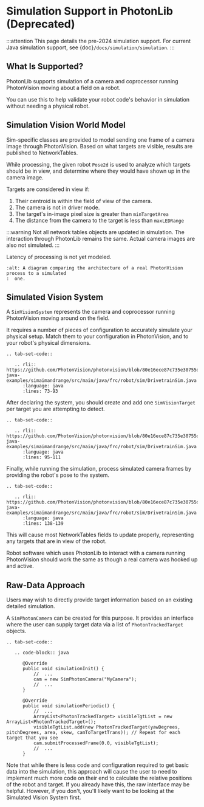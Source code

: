 # Simulation Support in PhotonLib (Deprecated)

:::attention
This page details the pre-2024 simulation support. For current Java simulation support, see {doc}`/docs/simulation/simulation`.
:::

## What Is Supported?

PhotonLib supports simulation of a camera and coprocessor running PhotonVision moving about a field on a robot.

You can use this to help validate your robot code's behavior in simulation without needing a physical robot.

## Simulation Vision World Model

Sim-specific classes are provided to model sending one frame of a camera image through PhotonVision. Based on what targets are visible, results are published to NetworkTables.

While processing, the given robot `Pose2d` is used to analyze which targets should be in view, and determine where they would have shown up in the camera image.

Targets are considered in view if:

1. Their centroid is within the field of view of the camera.
2. The camera is not in driver mode.
3. The target's in-image pixel size is greater than `minTargetArea`
4. The distance from the camera to the target is less than `maxLEDRange`

:::warning
Not all network tables objects are updated in simulation. The interaction through PhotonLib remains the same. Actual camera images are also not simulated.
:::

Latency of processing is not yet modeled.

```{image} diagrams/SimArchitecture-deprecated.drawio.svg
:alt: A diagram comparing the architecture of a real PhotonVision process to a simulated
:  one.
```

## Simulated Vision System

A `SimVisionSystem` represents the camera and coprocessor running PhotonVision moving around on the field.

It requires a number of pieces of configuration to accurately simulate your physical setup. Match them to your configuration in PhotonVision, and to your robot's physical dimensions.

```{eval-rst}
.. tab-set-code::

   .. rli:: https://github.com/PhotonVision/photonvision/blob/80e16ece87c735e30755dea271a56a2ce217b588/photonlib-java-examples/simaimandrange/src/main/java/frc/robot/sim/DrivetrainSim.java
      :language: java
      :lines: 73-93
```

After declaring the system, you should create and add one `SimVisionTarget` per target you are attempting to detect.

```{eval-rst}
.. tab-set-code::

   .. rli:: https://github.com/PhotonVision/photonvision/blob/80e16ece87c735e30755dea271a56a2ce217b588/photonlib-java-examples/simaimandrange/src/main/java/frc/robot/sim/DrivetrainSim.java
      :language: java
      :lines: 95-111
```

Finally, while running the simulation, process simulated camera frames by providing the robot's pose to the system.

```{eval-rst}
.. tab-set-code::

   .. rli:: https://github.com/PhotonVision/photonvision/blob/80e16ece87c735e30755dea271a56a2ce217b588/photonlib-java-examples/simaimandrange/src/main/java/frc/robot/sim/DrivetrainSim.java
      :language: java
      :lines: 138-139
```

This will cause most NetworkTables fields to update properly, representing any targets that are in view of the robot.

Robot software which uses PhotonLib to interact with a camera running PhotonVision should work the same as though a real camera was hooked up and active.

## Raw-Data Approach

Users may wish to directly provide target information based on an existing detailed simulation.

A `SimPhotonCamera` can be created for this purpose. It provides an interface where the user can supply target data via a list of `PhotonTrackedTarget` objects.

```{eval-rst}
.. tab-set-code::

   .. code-block:: java

      @Override
      public void simulationInit() {
          //  ...
          cam = new SimPhotonCamera("MyCamera");
          //  ...
      }

      @Override
      public void simulationPeriodic() {
          //  ...
          ArrayList<PhotonTrackedTarget> visibleTgtList = new ArrayList<PhotonTrackedTarget>();
          visibleTgtList.add(new PhotonTrackedTarget(yawDegrees, pitchDegrees, area, skew, camToTargetTrans)); // Repeat for each target that you see
          cam.submitProcessedFrame(0.0, visibleTgtList);
          //  ...
      }
```

Note that while there is less code and configuration required to get basic data into the simulation, this approach will cause the user to need to implement much more code on their end to calculate the relative positions of the robot and target. If you already have this, the raw interface may be helpful. However, if you don't, you'll likely want to be looking at the Simulated Vision System first.
